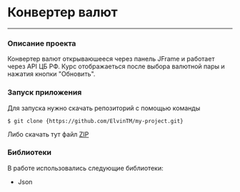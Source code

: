 # Конвертер валют
___
### Описание проекта
Конвертер валют открываюшееся через панель JFrame и работает через API ЦБ РФ. 
Курс отображаеться после выбора валютной пары и нажатия кнопки "Обновить".
### Запуск приложения
Для запуска нужно скачать репозиторий с помощью команды
```
$ git clone {https://github.com/ElvinTM/my-project.git}
```
Либо скачать тут файл [ZIP](https://github.com/ElvinTM/CurrencyConverter/archive/refs/heads/master.zip)

### Библиотеки
В работе использовались следующие библиотеки:
* Json
